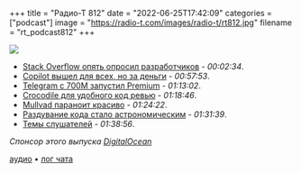 +++
title = "Радио-Т 812"
date = "2022-06-25T17:42:09"
categories = ["podcast"]
image = "https://radio-t.com/images/radio-t/rt812.jpg"
filename = "rt_podcast812"
+++

![](https://radio-t.com/images/radio-t/rt812.jpg)

- [Stack Overflow опять опросил разработчиков](https://survey.stackoverflow.co/2022/?utm_source=so-owned) - *00:02:34*.
- [Copilot вышел для всех, но за деньги](https://techcrunch.com/2022/06/21/copilot-githubs-ai-powered-programming-assistant-is-now-generally-available/?tpcc=tcplustwitter) - *00:57:53*.
- [Telegram с 700М запустил Premium](https://techcrunch.com/2022/06/19/telegram-tops-700-million-users-launches-premium-tier/) - *01:13:02*.
- [Crocodile для удобного код ревью](https://www.crocodile.dev/blog/why-crocodile) - *01:18:46*.
- [Mullvad параноит красиво](https://mullvad.net/en/blog/2022/6/20/were-removing-the-option-to-create-new-subscriptions/) - *01:24:22*.
- [Раздувание кода стало астрономическим](https://habr.com/ru/post/673236/) - *01:31:39*.
- [Темы слушателей](https://radio-t.com/p/2022/06/21/prep-812/) - *01:38:56*.

*Спонсор этого выпуска [DigitalOcean](https://do.co/radiot)*


[аудио](https://cdn.radio-t.com/rt_podcast812.mp3) • [лог чата](https://chat.radio-t.com/logs/radio-t-812.html)
<audio src="https://cdn.radio-t.com/rt_podcast812.mp3" preload="none"></audio>
